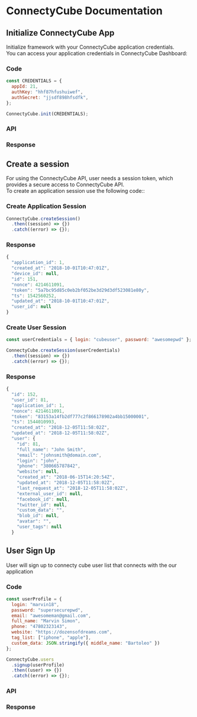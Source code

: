 # ConnectyCube Documentation

## Initialize ConnectyCube App
Initialize framework with your ConnectyCube application credentials. <br /> 
You can access your application credentials in ConnectyCube Dashboard:

### Code
```javascript
const CREDENTIALS = {
  appId: 21,
  authKey: "hhf87hfushuiwef",
  authSecret: "jjsdf898hfsdfk",
};

ConnectyCube.init(CREDENTIALS);
```

### API

### Response


## Create a session
For using the ConnectyCube API, user needs a session token, which provides a secure access to ConnectyCube API. <br />
To create an application session use the following code::

### Create Application Session
```javascript
ConnectyCube.createSession()
  .then((session) => {})
  .catch((error) => {});
```

### Response
```javascript
{
  "application_id": 1,
  "created_at": "2018-10-01T10:47:01Z",
  "device_id": null,
  "id": 151,
  "nonce": 4214611091,
  "token": "5a7bc95d85c0eb2bf052be3d29d3df523081e80y",
  "ts": 1542560252,
  "updated_at": "2018-10-01T10:47:01Z",
  "user_id": null
}
```

### Create User Session
```javascript
const userCredentials = { login: "cubeuser", password: "awesomepwd" };

ConnectyCube.createSession(userCredentials)
  .then((session) => {})
  .catch((error) => {});
```

### Response
```javascript
{
  "id": 152,
  "user_id": 81,
  "application_id": 1,
  "nonce": 4214611091,
  "token": "83153a14fb2df777c2f866178902a4bb15000001",
  "ts": 1544010993,
  "created_at": "2018-12-05T11:58:02Z",
  "updated_at": "2018-12-05T11:58:02Z",
  "user": {
    "id": 81,
    "full_name": "John Smith",
    "email": "johnsmith@domain.com",
    "login": "john",
    "phone": "380665787842",
    "website": null,
    "created_at": "2018-06-15T14:20:54Z",
    "updated_at": "2018-12-05T11:58:02Z",
    "last_request_at": "2018-12-05T11:58:02Z",
    "external_user_id": null,
    "facebook_id": null,
    "twitter_id": null,
    "custom_data": "",
    "blob_id": null,
    "avatar": "",
    "user_tags": null
  }
```



## User Sign Up
User will sign up to connecty cube user list that connects with the our application

### Code
```javascript
const userProfile = {
  login: "marvin18",
  password: "supersecurepwd",
  email: "awesomeman@gmail.com",
  full_name: "Marvin Simon",
  phone: "47802323143",
  website: "https://dozensofdreams.com",
  tag_list: ["iphone", "apple"],
  custom_data: JSON.stringify({ middle_name: "Bartoleo" })
};

ConnectyCube.users
  .signup(userProfile)
  .then((user) => {})
  .catch((error) => {});
```

### API

### Response




















